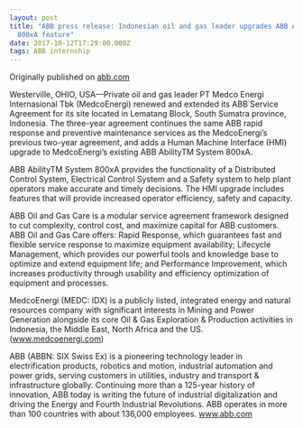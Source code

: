 ```yaml
---
layout: post
title: "ABB press release: Indonesian oil and gas leader upgrades ABB Ability
  800xA feature"
date: 2017-10-12T17:29:00.000Z
tags: ABB internship
---
```

Originally published on [abb.com](http://www04.abb.com/global/abbzh/abbzh251.nsf!OpenDatabase&db=/global/abbzh/abbzh250.nsf&v=553E&e=us&url=/global/seitp/seitp202.nsf/0/0AD3FA53B536C42EC12581860066A50B!OpenDocument)

Westerville, OHIO, USA—Private oil and gas leader PT Medco Energi Internasional Tbk (MedcoEnergi) renewed and extended its ABB Service Agreement for its site located in Lematang Block, South Sumatra province, Indonesia. The three-year agreement continues the same ABB rapid response and preventive maintenance services as the MedcoEnergi’s previous two-year agreement, and adds a Human Machine Interface (HMI) upgrade to MedcoEnergi’s existing ABB AbilityTM System 800xA.



ABB AbilityTM System 800xA provides the functionality of a Distributed Control System, Electrical Control System and a Safety system to help plant operators make accurate and timely decisions. The HMI upgrade includes features that will provide increased operator efficiency, safety and capacity.



ABB Oil and Gas Care is a modular service agreement framework designed to cut complexity, control cost, and maximize capital for ABB customers. ABB Oil and Gas Care offers: Rapid Response, which guarantees fast and flexible service response to maximize equipment availability; Lifecycle Management, which provides our powerful tools and knowledge base to optimize and extend equipment life; and Performance Improvement, which increases productivity through usability and efficiency optimization of equipment and processes.



MedcoEnergi (MEDC: IDX) is a publicly listed, integrated energy and natural resources company with significant interests in Mining and Power Generation alongside its core Oil & Gas Exploration & Production activities in Indonesia, the Middle East, North Africa and the US. (www.medcoenergi.com)



ABB (ABBN: SIX Swiss Ex) is a pioneering technology leader in electrification products, robotics and motion, industrial automation and power grids, serving customers in utilities, industry and transport & infrastructure globally. Continuing more than a 125-year history of innovation, ABB today is writing the future of industrial digitalization and driving the Energy and Fourth Industrial Revolutions. ABB operates in more than 100 countries with about 136,000 employees. www.abb.com

